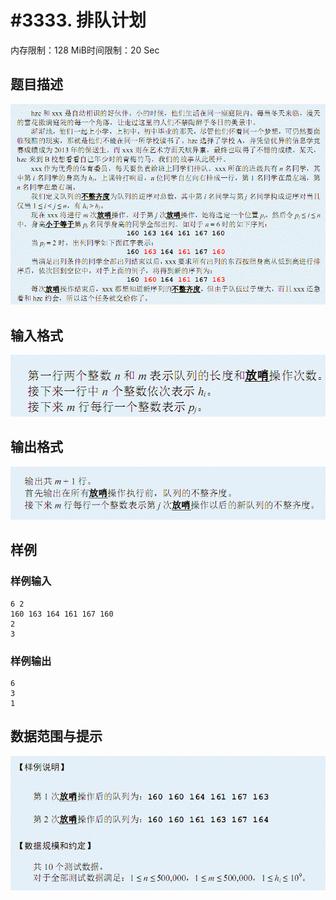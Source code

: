 # #3333. 排队计划

内存限制：128 MiB时间限制：20 Sec

## 题目描述

![](upload/201312/11(2).jpg)

## 输入格式

![](upload/201312/22.jpg)

## 输出格式

![](upload/201312/33.jpg)

## 样例

### 样例输入

    
    6 2 
    160 163 164 161 167 160 
    2 
    3 
    

### 样例输出

    
    6
    3
    1
    
    

## 数据范围与提示

![](upload/201312/44(1).jpg)
